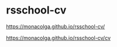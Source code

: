 # rsschool-cv


https://monacolga.github.io/rsschool-cv/


https://monacolga.github.io/rsschool-cv/cv


